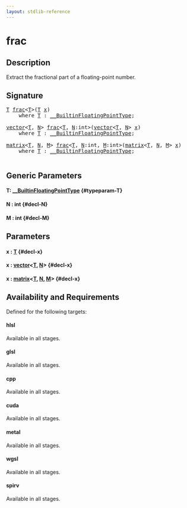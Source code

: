 ```yaml
---
layout: stdlib-reference
---
```


# frac

## Description

Extract the fractional part of a floating-point number.




## Signature 

<pre>
<a href="/stdlib-reference/global-decls/frac#typeparam-T" class="code_type">T</a> <a href="/stdlib-reference/global-decls/frac">frac</a>&lt;<a href="/stdlib-reference/global-decls/frac#typeparam-T" class="code_type">T</a>&gt;(<a href="/stdlib-reference/global-decls/frac#typeparam-T" class="code_type">T</a> <a href="/stdlib-reference/global-decls/frac#decl-x" class="code_param">x</a>)
    <span class='code_keyword'>where</span> <a href="/stdlib-reference/global-decls/frac#typeparam-T" class="code_type">T</a> : <a href="/stdlib-reference/interfaces/builtinfloatingpointtype-0129hm/index" class="code_type">__BuiltinFloatingPointType</a>;

<a href="/stdlib-reference/types/vector/index" class="code_type">vector</a>&lt;<a href="/stdlib-reference/global-decls/frac#typeparam-T" class="code_type">T</a>, <a href="/stdlib-reference/global-decls/frac#decl-N" class="code_var">N</a>&gt; <a href="/stdlib-reference/global-decls/frac">frac</a>&lt;<a href="/stdlib-reference/global-decls/frac#typeparam-T" class="code_type">T</a>, <a href="/stdlib-reference/global-decls/frac#decl-N" class="code_var">N</a>:<span class="code_keyword">int</span>&gt;(<a href="/stdlib-reference/types/vector/index" class="code_type">vector</a>&lt;<a href="/stdlib-reference/global-decls/frac#typeparam-T" class="code_type">T</a>, <a href="/stdlib-reference/global-decls/frac#decl-N" class="code_var">N</a>&gt; <a href="/stdlib-reference/global-decls/frac#decl-x" class="code_param">x</a>)
    <span class='code_keyword'>where</span> <a href="/stdlib-reference/global-decls/frac#typeparam-T" class="code_type">T</a> : <a href="/stdlib-reference/interfaces/builtinfloatingpointtype-0129hm/index" class="code_type">__BuiltinFloatingPointType</a>;

<a href="/stdlib-reference/types/matrix/index" class="code_type">matrix</a>&lt;<a href="/stdlib-reference/global-decls/frac#typeparam-T" class="code_type">T</a>, <a href="/stdlib-reference/global-decls/frac#decl-N" class="code_var">N</a>, <a href="/stdlib-reference/global-decls/frac#decl-M" class="code_var">M</a>&gt; <a href="/stdlib-reference/global-decls/frac">frac</a>&lt;<a href="/stdlib-reference/global-decls/frac#typeparam-T" class="code_type">T</a>, <a href="/stdlib-reference/global-decls/frac#decl-N" class="code_var">N</a>:<span class="code_keyword">int</span>, <a href="/stdlib-reference/global-decls/frac#decl-M" class="code_var">M</a>:<span class="code_keyword">int</span>&gt;(<a href="/stdlib-reference/types/matrix/index" class="code_type">matrix</a>&lt;<a href="/stdlib-reference/global-decls/frac#typeparam-T" class="code_type">T</a>, <a href="/stdlib-reference/global-decls/frac#decl-N" class="code_var">N</a>, <a href="/stdlib-reference/global-decls/frac#decl-M" class="code_var">M</a>&gt; <a href="/stdlib-reference/global-decls/frac#decl-x" class="code_param">x</a>)
    <span class='code_keyword'>where</span> <a href="/stdlib-reference/global-decls/frac#typeparam-T" class="code_type">T</a> : <a href="/stdlib-reference/interfaces/builtinfloatingpointtype-0129hm/index" class="code_type">__BuiltinFloatingPointType</a>;

</pre>

## Generic Parameters

#### T: [\_\_BuiltinFloatingPointType](/stdlib-reference/interfaces/builtinfloatingpointtype-0129hm/index) {#typeparam-T}
#### N  : int {#decl-N}
#### M  : int {#decl-M}

## Parameters

#### x  : [T](/stdlib-reference/global-decls/frac#typeparam-T) {#decl-x}
#### x  : [vector](/stdlib-reference/types/vector/index)\<[T](/stdlib-reference/types/vector/index#typeparam-T), [N](/stdlib-reference/types/vector/index#decl-N)\> {#decl-x}
#### x  : [matrix](/stdlib-reference/types/matrix/index)\<[T](/stdlib-reference/types/matrix/t-0), [N](/stdlib-reference/types/matrix/index#decl-N), [M](/stdlib-reference/types/matrix/index#decl-M)\> {#decl-x}

## Availability and Requirements

Defined for the following targets:

#### hlsl
Available in all stages.

#### glsl
Available in all stages.

#### cpp
Available in all stages.

#### cuda
Available in all stages.

#### metal
Available in all stages.

#### wgsl
Available in all stages.

#### spirv
Available in all stages.



